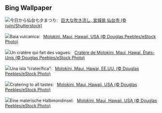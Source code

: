 ## Bing Wallpaper
![](https://www.bing.com/th?id=OHR.SendaiTanabata2024_JA-JP8906260169_UHD.jpg&w=1000)今日から仙台七夕まつり:&nbsp;&ensp;[巨大な吹き流し, 宮城県 仙台市 (© rujin/Shutterstock)](https://www.bing.com/th?id=OHR.SendaiTanabata2024_JA-JP8906260169_UHD.jpg)
<br><br/>
![](https://www.bing.com/th?id=OHR.MolokiniHawaii_IT-IT9190436704_UHD.jpg&w=1000)Baia vulcanica:&nbsp;&ensp;[Molokini, Maui, Hawaii, USA (© Douglas Peebles/eStock Photo)](https://www.bing.com/th?id=OHR.MolokiniHawaii_IT-IT9190436704_UHD.jpg)
<br><br/>
![](https://www.bing.com/th?id=OHR.MolokiniHawaii_FR-FR4322144539_UHD.jpg&w=1000)Un cratère qui fait des vagues:&nbsp;&ensp;[Cratère de Molokini, Maui, Hawaï, États-Unis (© Douglas Peebles/eStock Photo)](https://www.bing.com/th?id=OHR.MolokiniHawaii_FR-FR4322144539_UHD.jpg)
<br><br/>
![](https://www.bing.com/th?id=OHR.MolokiniHawaii_ES-ES4650038553_UHD.jpg&w=1000)Una isla “craterífica”:&nbsp;&ensp;[Molokini, Maui, Hawai, EE.UU. (© Douglas Peebles/eStock Photo)](https://www.bing.com/th?id=OHR.MolokiniHawaii_ES-ES4650038553_UHD.jpg)
<br><br/>
![](https://www.bing.com/th?id=OHR.MolokiniHawaii_EN-GB7304592210_UHD.jpg&w=1000)Cratering to all tastes:&nbsp;&ensp;[Molokini, Maui, Hawaii, USA (© Douglas Peebles/eStock Photo)](https://www.bing.com/th?id=OHR.MolokiniHawaii_EN-GB7304592210_UHD.jpg)
<br><br/>
![](https://www.bing.com/th?id=OHR.MolokiniHawaii_DE-DE0192501099_UHD.jpg&w=1000)Eine malerische Halbmondinsel:&nbsp;&ensp;[Molokini, Maui, Hawaii, USA (© Douglas Peebles/eStock Photo)](https://www.bing.com/th?id=OHR.MolokiniHawaii_DE-DE0192501099_UHD.jpg)
<br><br/>
